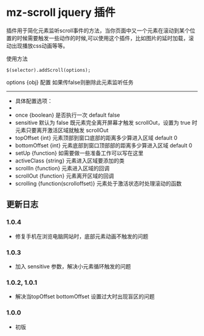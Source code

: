 # mz-scroll jquery 插件 

插件用于简化元素监听scroll事件的方法，当你页面中又一个元素在滚动到某个位置的时候需要触发一些动作的时候,可以使用这个插件，比如图片的延时加载，滚动出现播放css动画等等。

使用方法


	$(selector).addScroll(options);


 
options {obj} 配置 如果传false则删除此元素监听任务
 
---

 * 具体配置选项：
 *
 * once {boolean} 是否执行一次 default false
 * sensitive 默认为 false 既元素完全离开屏幕才触发 scrollOut，设置为 true 时元素只要离开激活区域就触发 scrollOut 
 * topOffset {int} 元素顶部到窗口底部的距离多少算进入区域 default 0
 * bottomOffset {int} 元素底部到窗口顶部部的距离多少算进入区域 default 0
 * setUp {function} 如需要做一些准备工作可以写在这里
 * activeClass {string} 元素进入区域要添加的类
 * scrollIn {function} 元素进入区域的回调
 * scrollOut {function} 元素离开区域的回调
 * scrolling {function(scrolloffset)} 元素处于激活状态时处理滚动的函数

## 更新日志

### 1.0.4
* 修复手机在浏览电脑网站时，底部元素动画不触发的问题

### 1.0.3
* 加入 sensitive 参数，解决小元素循环触发的问题

### 1.0.2, 1.0.1
* 解决当topOffset bottomOffset 设置过大时出现盲区的问题

### 1.0.0
* 初版